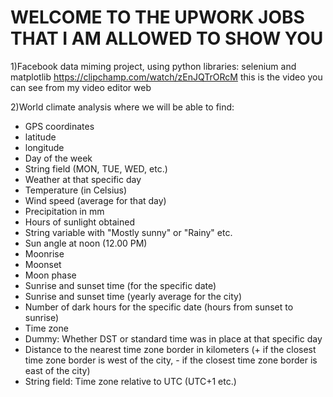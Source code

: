 # WELCOME TO THE UPWORK JOBS THAT I AM ALLOWED TO SHOW YOU

1)Facebook data miming project, using python libraries: selenium and matplotlib 
https://clipchamp.com/watch/zEnJQTrORcM this is the video you can see from my video editor web


2)World climate analysis where we will be able to find:
- GPS coordinates
- latitude
- longitude
- Day of the week
- String field (MON, TUE, WED, etc.)
- Weather at that specific day
- Temperature (in Celsius)
- Wind speed (average for that day)
- Precipitation in mm
- Hours of sunlight obtained
- String variable with "Mostly sunny" or "Rainy" etc.
- Sun angle at noon (12.00 PM)
- Moonrise
- Moonset
- Moon phase
- Sunrise and sunset time (for the specific date)
- Sunrise and sunset time (yearly average for the city)
- Number of dark hours for the specific date (hours from sunset to sunrise)
- Time zone
- Dummy: Whether DST or standard time was in place at that specific day
- Distance to the nearest time zone border in kilometers (+ if the closest time zone border is west of the city, - if the closest time zone border is east of the city)
- String field: Time zone relative to UTC (UTC+1 etc.)

